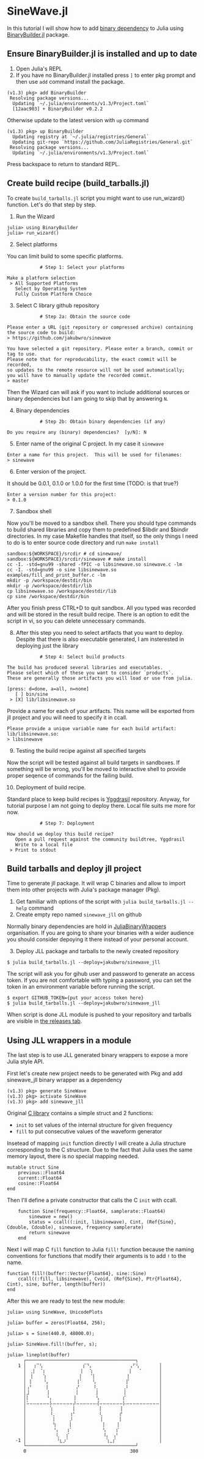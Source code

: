# SineWave.jl

In this tutorial I will show how to add [binary dependency](https://github.com/jakubwro/sinewave) to Julia using [BinaryBuilder.jl](https://github.com/JuliaPackaging/BinaryBuilder.jl) package.

## Ensure BinaryBuilder.jl is installed and up to date

1. Open Julia's REPL
2. If you have no BinaryBuilder.jl installed press `]` to enter pkg prompt and then use `add` command install the package.
```
(v1.3) pkg> add BinaryBuilder
 Resolving package versions...
  Updating `~/.julia/environments/v1.3/Project.toml`
  [12aac903] + BinaryBuilder v0.2.2
```
Otherwise update to the latest version with `up` command
```
(v1.3) pkg> up BinaryBuilder
  Updating registry at `~/.julia/registries/General`
  Updating git-repo `https://github.com/JuliaRegistries/General.git`
 Resolving package versions...
  Updating `~/.julia/environments/v1.3/Project.toml`
```

Press backspace to return to standard REPL.

## Create build recipe (build_tarballs.jl)

To create `build_tarballs.jl` script you might want to use run_wizard() function. Let's do that step by step.

1. Run the Wizard
```
julia> using BinaryBuilder
julia> run_wizard()
```

2. Select platforms

You can limit build to some specific platforms.
```
			# Step 1: Select your platforms

Make a platform selection
 > All Supported Platforms
   Select by Operating System
   Fully Custom Platform Choice
```

3. Select C library github repository

```
			# Step 2a: Obtain the source code

Please enter a URL (git repository or compressed archive) containing the source code to build:
> https://github.com/jakubwro/sinewave
```

```
You have selected a git repository. Please enter a branch, commit or tag to use.
Please note that for reproducability, the exact commit will be recorded,
so updates to the remote resource will not be used automatically;
you will have to manually update the recorded commit.
> master
```

Then the Wizard can will ask if you want to include additional sources or binary dependencies but I am going to skip that by answering `N`.

4. Binary dependencies

```
			# Step 2b: Obtain binary dependencies (if any)

Do you require any (binary) dependencies?  [y/N]: N
```

5. Enter name of the original C project. In my case it `sinewave`
```
Enter a name for this project.  This will be used for filenames:
> sinewave
```

6. Enter version of the project.

It should be 0.0.1, 0.1.0 or 1.0.0 for the first time (TODO: is that true?)
```
Enter a version number for this project:
> 0.1.0
```

7. Sandbox shell

Now you'll be moved to a sandbox shell. There you should type commands to build shared libraries and copy them to predefined $libdir and $bindir directories. In my case Makefile handles that itself, so the only things I need to do is to enter source code directory and run `make install`

```
sandbox:${WORKSPACE}/srcdir # cd sinewave/
sandbox:${WORKSPACE}/srcdir/sinewave # make install
cc -I. -std=gnu99 -shared -fPIC -o libsinewave.so sinewave.c -lm
cc -I. -std=gnu99 -o sine libsinewave.so examples/fill_and_print_buffer.c -lm
mkdir -p /workspace/destdir/bin
mkdir -p /workspace/destdir/lib
cp libsinewave.so /workspace/destdir/lib
cp sine /workspace/destdir/bin
```

After you finish press CTRL+D to quit sandbox. All you typed was recorded and will be stored in the result build recipe. There is an option to edit the script in vi, so you can delete unnecessary commands.

8. After this step you need to select artifacts that you want to deploy. Despite that there is also executable generated, I am insterested in deploying just the library

```
			# Step 4: Select build products

The build has produced several libraries and executables.
Please select which of these you want to consider `products`.
These are generally those artifacts you will load or use from julia.

[press: d=done, a=all, n=none]
   [ ] bin/sine
 > [X] lib/libsinewave.so
```

Provide a name for each of your artifacts. This name will be exported from jll project and you will need to specify it in ccall.

```
Please provide a unique variable name for each build artifact:
lib/libsinewave.so:
> libsinewave
```

9. Testing the build recipe against all specified targets

Now the script will be tested against all build targets in sandboxes. If something will be wrong, you'll be moved to interactive shell to provide proper seqence of commands for the failing build.

10. Deployment of build recipe.

Standard place to keep build recipes is [Yggdrasil](https://github.com/JuliaPackaging/Yggdrasil) repository. Anyway, for tutorial purpose I am not going to deploy there. Local file suits me more for now.

```
			# Step 7: Deployment

How should we deploy this build recipe?
   Open a pull request against the community buildtree, Yggdrasil
   Write to a local file
 > Print to stdout
```

## Build tarballs and deploy jll project

Time to generate jll package. It will wrap C binaries and allow to import them into other projects with Julia's package manager (Pkg).

1. Get familiar with options of the script with `julia build_tarballs.jl --help` command
2. Create empty repo named `sinewave_jll` on github

Normally binary dependencies are hold in [JuliaBinaryWrappers](https://github.com/JuliaBinaryWrappers/) organisation. If you are going to share your binaries with a wider audience you should consider depoying it there instead of your personal account.

3. Deploy JLL package and tarballs to the newly created repository

```
$ julia build_tarballs.jl --deploy=jakubwro/sinewave_jll
```

The script will ask you for gihub user and password to generate an access token.
If you are not comfortable with typing a password, you can set the token in an environment variable before running the script.

```
$ export GITHUB_TOKEN={put your access token here}
$ julia build_tarballs.jl --deploy=jakubwro/sinewave_jll
```

When script is done JLL module is pushed to your repository and tarballs are visible in [the releases tab](https://github.com/jakubwro/sinewave_jll/releases).

## Using JLL wrappers in a module

The last step is to use JLL generated binary wrappers to expose a more Julia style API.

First let's create new project needs to be generated with Pkg and add sinewave_jll binary wrapper as a dependency

```
(v1.3) pkg> generate SineWave
(v1.3) pkg> activate SineWave
(v1.3) pkg> add sinewave_jll
```

Original [C library](https://github.com/jakubwro/sinewave/blob/master/sinewave.h) contains a simple struct and 2 functions:
-   `init` to set values of the internal structure for given frequency
-   `fill` to put consecutive values of the waveform generator

Insetead of mapping `init` function directly I will create a Julia structure corresponding to the C structure. Due to the fact that Julia uses the same memory layout, there is no special mapping needed.

```
mutable struct Sine
    previous::Float64
    current::Float64
    cosine::Float64
end
```

Then I'll define a private constructor that calls the C `init` with ccall.

```
    function Sine(frequency::Float64, samplerate::Float64)
        sinewave = new()
        status = ccall((:init, libsinewave), Cint, (Ref{Sine}, Cdouble, Cdouble), sinewave, frequency samplerate)
        return sinewave
    end
```

Next I will map C `fill` function to Julia `fill!` function because the naming conventions for functions that modify their arguments is to add `!` to the name.

```
function fill!(buffer::Vector{Float64}, sine::Sine)
    ccall((:fill, libsinewave), Cvoid, (Ref{Sine}, Ptr{Float64}, Cint), sine, buffer, length(buffer))
end

```

After this we are ready to test the new module:

```
julia> using SineWave, UnicodePlots

julia> buffer = zeros(Float64, 256);

julia> s = Sine(440.0, 48000.0);

julia> SineWave.fill!(buffer, s);

julia> lineplot(buffer)
      ┌────────────────────────────────────────┐
    1 │⠀⠀⢰⠉⢣⠀⠀⠀⠀⠀⠀⠀⠀⠀⠀⠀⠀⡎⠙⡄⠀⠀⠀⠀⠀⠀⠀⠀⠀⠀⠀⢠⠋⢣⠀⠀⠀⠀⠀⠀│
      │⠀⢀⡇⠀⠈⡆⠀⠀⠀⠀⠀⠀⠀⠀⠀⠀⢸⠀⠀⢱⠀⠀⠀⠀⠀⠀⠀⠀⠀⠀⠀⡇⠀⠀⠁⠀⠀⠀⠀⠀│
      │⠀⢸⠀⠀⠀⢱⠀⠀⠀⠀⠀⠀⠀⠀⠀⠀⡇⠀⠀⠈⡇⠀⠀⠀⠀⠀⠀⠀⠀⠀⢸⠀⠀⠀⠀⠀⠀⠀⠀⠀│
      │⠀⡇⠀⠀⠀⠘⡄⠀⠀⠀⠀⠀⠀⠀⠀⢸⠁⠀⠀⠀⢣⠀⠀⠀⠀⠀⠀⠀⠀⠀⡏⠀⠀⠀⠀⠀⠀⠀⠀⠀│
      │⢠⠃⠀⠀⠀⠀⡇⠀⠀⠀⠀⠀⠀⠀⠀⡜⠀⠀⠀⠀⠸⡀⠀⠀⠀⠀⠀⠀⠀⢀⠇⠀⠀⠀⠀⠀⠀⠀⠀⠀│
      │⣸⠀⠀⠀⠀⠀⢸⠀⠀⠀⠀⠀⠀⠀⠀⡇⠀⠀⠀⠀⠀⡇⠀⠀⠀⠀⠀⠀⠀⢸⠀⠀⠀⠀⠀⠀⠀⠀⠀⠀│
      │⡇⠀⠀⠀⠀⠀⠘⡄⠀⠀⠀⠀⠀⠀⢸⠀⠀⠀⠀⠀⠀⢣⠀⠀⠀⠀⠀⠀⠀⡎⠀⠀⠀⠀⠀⠀⠀⠀⠀⠀│
      │⠥⠤⠤⠤⠤⠤⠤⡧⠤⠤⠤⠤⠤⠤⡼⠤⠤⠤⠤⠤⠤⢼⠤⠤⠤⠤⠤⠤⠤⡧⠤⠤⠤⠤⠤⠤⠤⠤⠤⠤│
      │⠀⠀⠀⠀⠀⠀⠀⢱⠀⠀⠀⠀⠀⠀⡇⠀⠀⠀⠀⠀⠀⠀⡇⠀⠀⠀⠀⠀⢸⠀⠀⠀⠀⠀⠀⠀⠀⠀⠀⠀│
      │⠀⠀⠀⠀⠀⠀⠀⠸⡀⠀⠀⠀⠀⢰⠃⠀⠀⠀⠀⠀⠀⠀⢇⠀⠀⠀⠀⠀⡞⠀⠀⠀⠀⠀⠀⠀⠀⠀⠀⠀│
      │⠀⠀⠀⠀⠀⠀⠀⠀⡇⠀⠀⠀⠀⡸⠀⠀⠀⠀⠀⠀⠀⠀⢸⠀⠀⠀⠀⠀⡇⠀⠀⠀⠀⠀⠀⠀⠀⠀⠀⠀│
      │⠀⠀⠀⠀⠀⠀⠀⠀⢳⠀⠀⠀⠀⡇⠀⠀⠀⠀⠀⠀⠀⠀⠀⡇⠀⠀⠀⢸⠀⠀⠀⠀⠀⠀⠀⠀⠀⠀⠀⠀│
      │⠀⠀⠀⠀⠀⠀⠀⠀⠘⡄⠀⠀⢰⠁⠀⠀⠀⠀⠀⠀⠀⠀⠀⢣⠀⠀⠀⡎⠀⠀⠀⠀⠀⠀⠀⠀⠀⠀⠀⠀│
      │⠀⠀⠀⠀⠀⠀⠀⠀⠀⢇⠀⠀⡎⠀⠀⠀⠀⠀⠀⠀⠀⠀⠀⠸⡄⠀⢠⠃⠀⠀⠀⠀⠀⠀⠀⠀⠀⠀⠀⠀│
   -1 │⠀⠀⠀⠀⠀⠀⠀⠀⠀⠘⣆⡰⠁⠀⠀⠀⠀⠀⠀⠀⠀⠀⠀⠀⢱⣀⡎⠀⠀⠀⠀⠀⠀⠀⠀⠀⠀⠀⠀⠀│
      └────────────────────────────────────────┘
      0                                      300

```